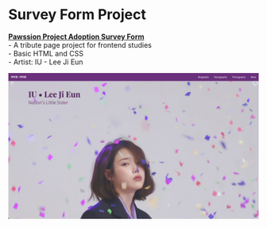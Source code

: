 # Survey Form Project

[**Pawssion Project Adoption Survey Form**](https://tribute-page-eagocela.vercel.app/)\
    - A tribute page project for frontend studies\
    - Basic HTML and CSS\
    - Artist: IU - Lee Ji Eun

![Screenshot](https://github.com/eagocela/Tribute_Page/blob/main/Screenshot.jpg)
